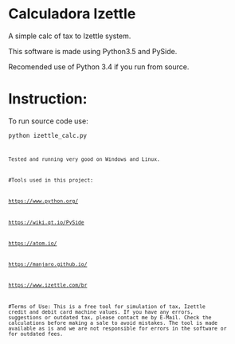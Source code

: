 # Calculadora Izettle

A simple calc of tax to Izettle system.

This software is made using Python3.5 and PySide.

Recomended use of Python 3.4 if you run from source.

# Instruction:

To run source code use:

<code>python izettle_calc.py<code>

Tested and running very good on Windows and Linux.

#Tools used in this project:

https://www.python.org/

https://wiki.qt.io/PySide

https://atom.io/

https://manjaro.github.io/

https://www.izettle.com/br

#Terms of Use:
This is a free tool for simulation of tax, Izettle credit and debit card machine values. If you have any errors, suggestions or outdated tax, please contact me by E-Mail.
  Check the calculations before making a sale to avoid mistakes. The tool is made available as is and we are not responsible for errors in the software or for outdated fees.
